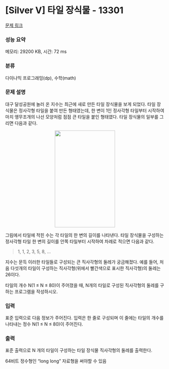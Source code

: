 # [Silver V] 타일 장식물 - 13301 

[문제 링크](https://www.acmicpc.net/problem/13301) 

### 성능 요약

메모리: 29200 KB, 시간: 72 ms

### 분류

다이나믹 프로그래밍(dp), 수학(math)

### 문제 설명

<p>대구 달성공원에 놀러 온 지수는 최근에 새로 만든 타일 장식물을 보게 되었다. 타일 장식물은 정사각형 타일을 붙여 만든 형태였는데, 한 변이 1인 정사각형 타일부터 시작하여 마치 앵무조개의 나선 모양처럼 점점 큰 타일을 붙인 형태였다. 타일 장식물의 일부를 그리면 다음과 같다.</p>

<p style="text-align: center;"><img alt="" src="" style="height:307px; width:191px"></p>

<p>그림에서 타일에 적힌 수는 각 타일의 한 변의 길이를 나타낸다. 타일 장식물을 구성하는 정사각형 타일 한 변의 길이를 안쪽 타일부터 시작하여 차례로 적으면 다음과 같다.</p>

<blockquote>
<p>1, 1, 2, 3, 5, 8, ... </p>
</blockquote>

<p>지수는 문득 이러한 타일들로 구성되는 큰 직사각형의 둘레가 궁금해졌다. 예를 들어, 처음 다섯개의 타일이 구성하는 직사각형(위에서 빨간색으로 표시한 직사각형)의 둘레는 26이다.</p>

<p>타일의 개수 N(1 ≤ N ≤ 80)이 주어졌을 때, N개의 타일로 구성된 직사각형의 둘레를 구하는 프로그램을 작성하시오.</p>

### 입력 

 <p>표준 입력으로 다음 정보가 주어진다. 입력은 한 줄로 구성되며 이 줄에는 타일의 개수를 나타내는 정수 N(1 ≤ N ≤ 80)이 주어진다. </p>

### 출력 

 <p>표준 출력으로 N 개의 타일이 구성하는 타일 장식물 직사각형의 둘레를 출력한다. </p>

<p>64비트 정수형인 “long long” 자료형을 써야할 수 있음</p>

